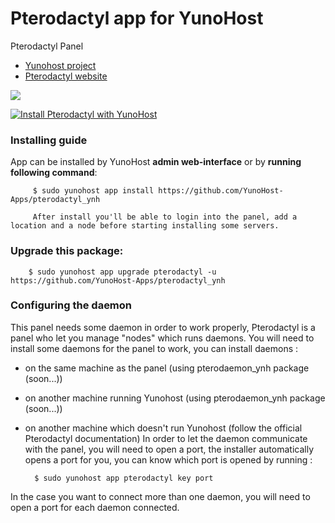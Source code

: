 # Pterodactyl app for YunoHost
Pterodactyl Panel

- [Yunohost project](https://yunohost.org)
- [Pterodactyl website](https://pterodactyl.io/)

![](https://camo.githubusercontent.com/16f7dd2ec822cd42dc42f7e193d3fa2652c26e45/68747470733a2f2f63646e2e707465726f64616374796c2e696f2f6c6f676f732f42616e6e65722532304c6f676f253230426c61636b4032782e706e67)


[![Install Pterodactyl with YunoHost](https://install-app.yunohost.org/install-with-yunohost.png)](https://install-app.yunohost.org/?app=pterodactyl)

### Installing guide

 App can be installed by YunoHost **admin web-interface** or by **running following command**:

         $ sudo yunohost app install https://github.com/YunoHost-Apps/pterodactyl_ynh
         
         After install you'll be able to login into the panel, add a location and a node before starting installing some servers.
 
### Upgrade this package:

        $ sudo yunohost app upgrade pterodactyl -u https://github.com/YunoHost-Apps/pterodactyl_ynh

### Configuring the daemon

This panel needs some daemon in order to work properly, Pterodactyl is a panel who let you manage "nodes" which runs daemons.
You will need to install some daemons for the panel to work, you can install daemons :
 - on the same machine as the panel (using pterodaemon_ynh package (soon...))
 - on another machine running Yunohost (using pterodaemon_ynh package (soon...))
 - on another machine which doesn't run Yunohost (follow the official Pterodactyl documentation)
In order to let the daemon communicate with the panel, you will need to open a port, the installer automatically opens a port for you, you can know which port is opened by running :

         $ sudo yunohost app pterodactyl key port

In the case you want to connect more than one daemon, you will need to open a port for each daemon connected.

